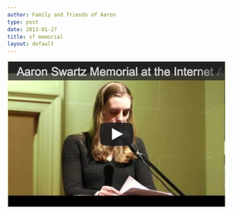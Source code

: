 ```yaml
---
author: Family and friends of Aaron
type: post
date: 2013-01-27
title: sf memorial
layout: default
---
```

<a href='/sf.html'>
  <img src='/images/sf-memorial.png' alt='SF Memorial' />
</a>
